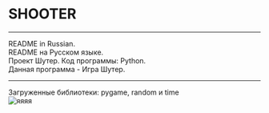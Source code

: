 # SHOOTER
-----------------------------
README in Russian.
<br/>README на Русском языке.
<br/>Проект Шутер. Код программы: Python.
<br/>Данная программа - Игра Шутер.

-----------------------------
Загруженные библиотеки: pygame, random и time 
<br/>![яяяя](https://user-images.githubusercontent.com/105152857/167294162-6172de10-9324-4d5c-af73-c81488a024a4.jpg)

